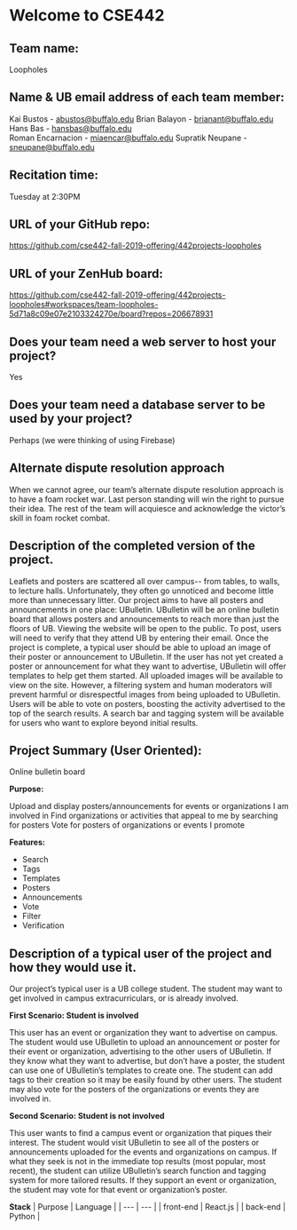 # Welcome to CSE442

## Team name: 
Loopholes

## Name & UB email address of each team member:
Kai Bustos - abustos@buffalo.edu
Brian Balayon - brianant@buffalo.edu 
Hans Bas - hansbas@buffalo.edu	
Roman Encarnacion - miaencar@buffalo.edu 
Supratik Neupane - sneupane@buffalo.edu 

## Recitation time:
Tuesday at 2:30PM

## URL of your GitHub repo:
https://github.com/cse442-fall-2019-offering/442projects-loopholes

## URL of your ZenHub board:
https://github.com/cse442-fall-2019-offering/442projects-loopholes#workspaces/team-loopholes-5d71a8c09e07e2103324270e/board?repos=206678931

## Does your team need a web server to host your project?
Yes

## Does your team need a database server to be used by your project?
Perhaps (we were thinking of using Firebase)

## Alternate dispute resolution approach
When we cannot agree, our team’s alternate dispute resolution approach is to have a foam rocket war. Last person standing will win the right to pursue their idea. The rest of the team will acquiesce and acknowledge the victor’s skill in foam rocket combat.

## Description of the completed version of the project.
Leaflets and posters are scattered all over campus-- from tables, to walls, to lecture halls. Unfortunately, they often go unnoticed and become little more than unnecessary litter. Our project aims to have all posters and announcements in one place: UBulletin. UBulletin will be an online bulletin board that allows posters and announcements to reach more than just the floors of UB. Viewing the website will be open to the public. To post, users will need to verify that they attend UB by entering their email. Once the project is complete, a typical user should be able to upload an image of their poster or announcement to UBulletin. If the user has not yet created a poster or announcement for what they want to advertise, UBulletin will offer templates to help get them started. All uploaded images will be available to view on the site. However, a filtering system and human moderators will prevent harmful or disrespectful images from being uploaded to UBulletin. Users will be able to vote on posters, boosting the activity advertised to the top of the search results. A search bar and tagging system will be available for users who want to explore beyond initial results. 

## Project Summary (User Oriented):
Online bulletin board

**Purpose:**

Upload and display posters/announcements for events or organizations I am involved in
Find organizations or activities that appeal to me by searching for posters
Vote for posters of organizations or events I promote

**Features:**
- Search
- Tags
- Templates 
- Posters
- Announcements
- Vote
- Filter
- Verification

## Description of a typical user of the project and how they would use it.
Our project’s typical user is a UB college student. The student may want to get involved in campus extracurriculars, or is already involved. 

**First Scenario: Student is involved**

This user has an event or organization they want to advertise on campus. The student would use UBulletin to upload an announcement or poster for their event or organization, advertising to the other users of UBulletin. If they know what they want to advertise, but don’t have a poster, the student can use one of UBulletin’s templates to create one. The student can add tags to their creation so it may be easily found by other users. The student may also vote for the posters of the organizations or events they are involved in.

**Second Scenario: Student is not involved**

This user wants to find a campus event or organization that piques their interest. The student would visit UBulletin to see all of the posters or announcements uploaded for the events and organizations on campus. If what they seek is not in the immediate top results (most popular, most recent), the student can utilize UBulletin’s search function and tagging system for more tailored results. If they support an event or organization, the student may vote for that event or organization’s poster.

**Stack**
| Purpose | Language |
| --- | --- |
| front-end | React.js |
| back-end | Python | 


